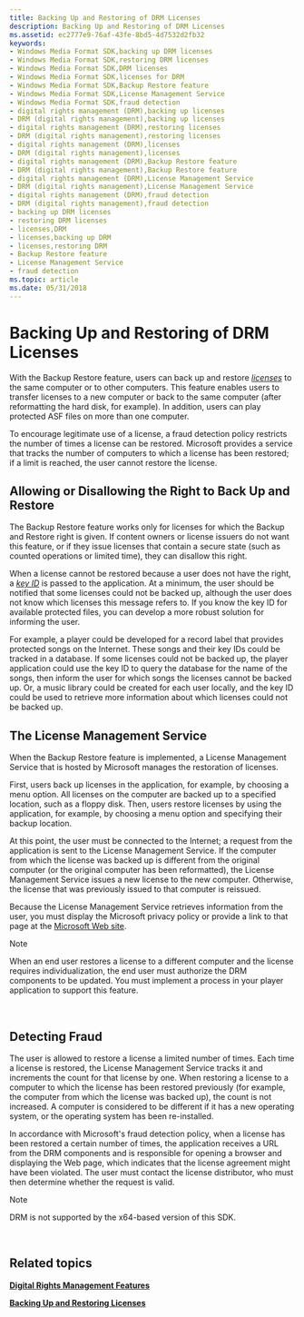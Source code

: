 ```yaml
---
title: Backing Up and Restoring of DRM Licenses
description: Backing Up and Restoring of DRM Licenses
ms.assetid: ec2777e9-76af-43fe-8bd5-4d7532d2fb32
keywords:
- Windows Media Format SDK,backing up DRM licenses
- Windows Media Format SDK,restoring DRM licenses
- Windows Media Format SDK,DRM licenses
- Windows Media Format SDK,licenses for DRM
- Windows Media Format SDK,Backup Restore feature
- Windows Media Format SDK,License Management Service
- Windows Media Format SDK,fraud detection
- digital rights management (DRM),backing up licenses
- DRM (digital rights management),backing up licenses
- digital rights management (DRM),restoring licenses
- DRM (digital rights management),restoring licenses
- digital rights management (DRM),licenses
- DRM (digital rights management),licenses
- digital rights management (DRM),Backup Restore feature
- DRM (digital rights management),Backup Restore feature
- digital rights management (DRM),License Management Service
- DRM (digital rights management),License Management Service
- digital rights management (DRM),fraud detection
- DRM (digital rights management),fraud detection
- backing up DRM licenses
- restoring DRM licenses
- licenses,DRM
- licenses,backing up DRM
- licenses,restoring DRM
- Backup Restore feature
- License Management Service
- fraud detection
ms.topic: article
ms.date: 05/31/2018
---
```


# Backing Up and Restoring of DRM Licenses

With the Backup Restore feature, users can back up and restore [*licenses*](wmformat-glossary.md) to the same computer or to other computers. This feature enables users to transfer licenses to a new computer or back to the same computer (after reformatting the hard disk, for example). In addition, users can play protected ASF files on more than one computer.

To encourage legitimate use of a license, a fraud detection policy restricts the number of times a license can be restored. Microsoft provides a service that tracks the number of computers to which a license has been restored; if a limit is reached, the user cannot restore the license.

## Allowing or Disallowing the Right to Back Up and Restore

The Backup Restore feature works only for licenses for which the Backup and Restore right is given. If content owners or license issuers do not want this feature, or if they issue licenses that contain a secure state (such as counted operations or limited time), they can disallow this right.

When a license cannot be restored because a user does not have the right, a [*key ID*](wmformat-glossary.md) is passed to the application. At a minimum, the user should be notified that some licenses could not be backed up, although the user does not know which licenses this message refers to. If you know the key ID for available protected files, you can develop a more robust solution for informing the user.

For example, a player could be developed for a record label that provides protected songs on the Internet. These songs and their key IDs could be tracked in a database. If some licenses could not be backed up, the player application could use the key ID to query the database for the name of the songs, then inform the user for which songs the licenses cannot be backed up. Or, a music library could be created for each user locally, and the key ID could be used to retrieve more information about which licenses could not be backed up.

## The License Management Service

When the Backup Restore feature is implemented, a License Management Service that is hosted by Microsoft manages the restoration of licenses.

First, users back up licenses in the application, for example, by choosing a menu option. All licenses on the computer are backed up to a specified location, such as a floppy disk. Then, users restore licenses by using the application, for example, by choosing a menu option and specifying their backup location.

At this point, the user must be connected to the Internet; a request from the application is sent to the License Management Service. If the computer from which the license was backed up is different from the original computer (or the original computer has been reformatted), the License Management Service issues a new license to the new computer. Otherwise, the license that was previously issued to that computer is reissued.

Because the License Management Service retrieves information from the user, you must display the Microsoft privacy policy or provide a link to that page at the [Microsoft Web site](https://go.microsoft.com/fwlink/p/?linkid=10240).

> [!Note]  
> When an end user restores a license to a different computer and the license requires individualization, the end user must authorize the DRM components to be updated. You must implement a process in your player application to support this feature.

 

## Detecting Fraud

The user is allowed to restore a license a limited number of times. Each time a license is restored, the License Management Service tracks it and increments the count for that license by one. When restoring a license to a computer to which the license has been restored previously (for example, the computer from which the license was backed up), the count is not increased. A computer is considered to be different if it has a new operating system, or the operating system has been re-installed.

In accordance with Microsoft's fraud detection policy, when a license has been restored a certain number of times, the application receives a URL from the DRM components and is responsible for opening a browser and displaying the Web page, which indicates that the license agreement might have been violated. The user must contact the license distributor, who must then determine whether the request is valid.

> [!Note]  
> DRM is not supported by the x64-based version of this SDK.

 

## Related topics

<dl> <dt>

[**Digital Rights Management Features**](digital-rights-management-features.md)
</dt> <dt>

[**Backing Up and Restoring Licenses**](backing-up-and-restoring-licenses.md)
</dt> </dl>

 

 




